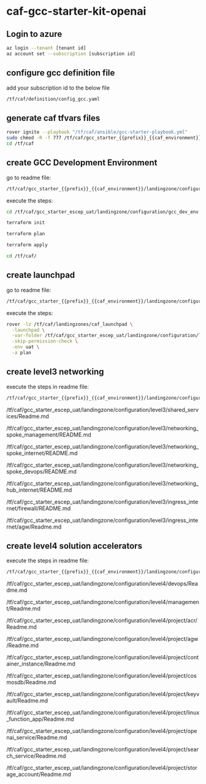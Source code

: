 # caf-gcc-starter-kit-openai


## Login to azure
```bash
az login --tenant [tenant id] 
az account set --subscription [subscription id]
```

## configure gcc definition file
add your subscription id to the below file
```bash
/tf/caf/definition/config_gcc.yaml
```

## generate caf tfvars files
```bash
rover ignite --playbook "/tf/caf/ansible/gcc-starter-playbook.yml"
sudo chmod -R -f 777 /tf/caf/gcc_starter_{{prefix}}_{{caf_environment}}
cd /tf/caf
```

## create GCC Development Environment
go to readme file: 
```bash
/tf/caf/gcc_starter_{{prefix}}_{{caf_environment}}/landingzone/configuration/gcc_dev_env/README.md
```
execute the steps:
```bash
cd /tf/caf/gcc_starter_escep_uat/landingzone/configuration/gcc_dev_env

terraform init

terraform plan

terraform apply

cd /tf/caf/
```

## create launchpad
go to readme file: 
```bash
/tf/caf/gcc_starter_{{prefix}}_{{caf_environment}}/landingzone/configuration/level0/launchpad/README.md
```
execute the steps:
```bash
rover -lz /tf/caf/landingzones/caf_launchpad \
  -launchpad \
  -var-folder /tf/caf/gcc_starter_escep_uat/landingzone/configuration/level0/launchpad \
  -skip-permission-check \
  -env uat \
  -a plan
```

## create level3 networking
execute the steps in readme file: 
```bash
/tf/caf/gcc_starter_{{prefix}}_{{caf_environment}}/landingzone/configuration/level3
```

/tf/caf/gcc_starter_escep_uat/landingzone/configuration/level3/shared_services/Readme.md

/tf/caf/gcc_starter_escep_uat/landingzone/configuration/level3/networking_spoke_management/README.md

/tf/caf/gcc_starter_escep_uat/landingzone/configuration/level3/networking_spoke_internet/README.md

/tf/caf/gcc_starter_escep_uat/landingzone/configuration/level3/networking_spoke_devops/README.md

/tf/caf/gcc_starter_escep_uat/landingzone/configuration/level3/networking_hub_internet/README.md

/tf/caf/gcc_starter_escep_uat/landingzone/configuration/level3/ingress_internet/firewall/README.md

/tf/caf/gcc_starter_escep_uat/landingzone/configuration/level3/ingress_internet/agw/Readme.md



## create level4 solution accelerators
execute the steps in readme file: 
```bash
/tf/caf/gcc_starter_{{prefix}}_{{caf_environment}}/landingzone/configuration/level4
```

/tf/caf/gcc_starter_escep_uat/landingzone/configuration/level4/devops/Readme.md

/tf/caf/gcc_starter_escep_uat/landingzone/configuration/level4/management/Readme.md

/tf/caf/gcc_starter_escep_uat/landingzone/configuration/level4/project/acr/Readme.md

/tf/caf/gcc_starter_escep_uat/landingzone/configuration/level4/project/agw/Readme.md


/tf/caf/gcc_starter_escep_uat/landingzone/configuration/level4/project/container_instance/Readme.md

/tf/caf/gcc_starter_escep_uat/landingzone/configuration/level4/project/cosmosdb/Readme.md

/tf/caf/gcc_starter_escep_uat/landingzone/configuration/level4/project/keyvault/Readme.md

/tf/caf/gcc_starter_escep_uat/landingzone/configuration/level4/project/linux_function_app/Readme.md

/tf/caf/gcc_starter_escep_uat/landingzone/configuration/level4/project/openai_service/Readme.md

/tf/caf/gcc_starter_escep_uat/landingzone/configuration/level4/project/search_service/Readme.md

/tf/caf/gcc_starter_escep_uat/landingzone/configuration/level4/project/storage_account/Readme.md

